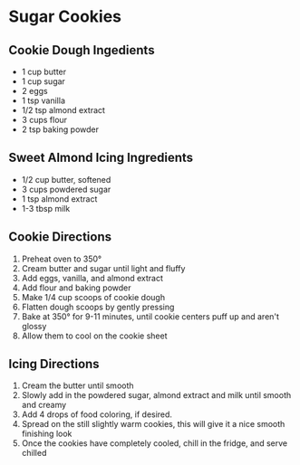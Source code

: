 # Sugar Cookies

## Cookie Dough Ingedients
* 1 cup butter
* 1 cup sugar
* 2 eggs
* 1 tsp vanilla 
* 1/2 tsp almond extract
* 3 cups flour
* 2 tsp baking powder  

## Sweet Almond Icing Ingredients
* 1/2 cup butter, softened
* 3 cups powdered sugar
* 1 tsp almond extract 
* 1-3 tbsp milk

## Cookie Directions
1. Preheat oven to 350°
2. Cream butter and sugar until light and fluffy
3. Add eggs, vanilla, and almond extract
4. Add flour and baking powder
5. Make 1/4 cup scoops of cookie dough
6. Flatten dough scoops by gently pressing
7. Bake at 350° for 9-11 minutes, until cookie centers puff up and aren't glossy
9. Allow them to cool on the cookie sheet

## Icing Directions
1. Cream the butter until smooth
2. Slowly add in the powdered sugar, almond extract and milk until smooth and creamy
3. Add 4 drops of food coloring, if desired.
4. Spread on the still slightly warm cookies, this will give it a nice smooth finishing look
5. Once the cookies have completely cooled, chill in the fridge, and serve chilled